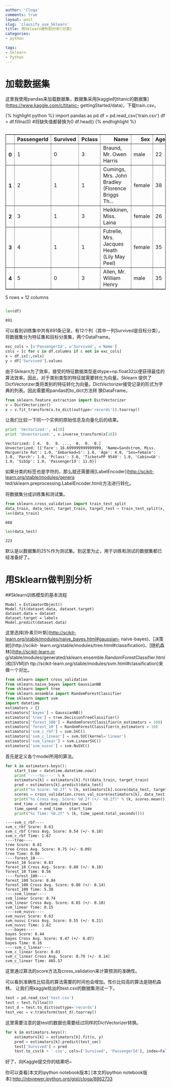 ```yaml
---
author: 'Cloga'
comments: true
layout: post
slug: 'classify_use_Sklearn'
title: 用Sklearn做判别分析(分类)
categories:
- python

tags:
- Sklearn
- Python
---
```


# 加载数据集
这里我使用pandas来加载数据集，数据集采用[kaggle的titanic的数据集](https://www.kaggle.com/c/titanic-
gettingStarted/data)，下载train.csv。

{% highlight python %}
import pandas as pd
df = pd.read_csv('train.csv')
df = df.fillna(0) #将缺失值都替换为0
df.head()
{% endhighlight %}

<div style="max-height:1000px;max-width:1500px;overflow:auto;">
<table border="1" class="dataframe">
  <thead>
    <tr style="text-align: right;">
      <th></th>
      <th>PassengerId</th>
      <th>Survived</th>
      <th>Pclass</th>
      <th>Name</th>
      <th>Sex</th>
      <th>Age</th>
      <th>SibSp</th>
      <th>Parch</th>
      <th>Ticket</th>
      <th>Fare</th>
      <th>Cabin</th>
      <th>Embarked</th>
    </tr>
  </thead>
  <tbody>
    <tr>
      <th>0</th>
      <td> 1</td>
      <td> 0</td>
      <td> 3</td>
      <td>                           Braund, Mr. Owen Harris</td>
      <td>   male</td>
      <td> 22</td>
      <td> 1</td>
      <td> 0</td>
      <td>        A/5 21171</td>
      <td>  7.2500</td>
      <td>    0</td>
      <td> S</td>
    </tr>
    <tr>
      <th>1</th>
      <td> 2</td>
      <td> 1</td>
      <td> 1</td>
      <td> Cumings, Mrs. John Bradley (Florence Briggs Th...</td>
      <td> female</td>
      <td> 38</td>
      <td> 1</td>
      <td> 0</td>
      <td>         PC 17599</td>
      <td> 71.2833</td>
      <td>  C85</td>
      <td> C</td>
    </tr>
    <tr>
      <th>2</th>
      <td> 3</td>
      <td> 1</td>
      <td> 3</td>
      <td>                            Heikkinen, Miss. Laina</td>
      <td> female</td>
      <td> 26</td>
      <td> 0</td>
      <td> 0</td>
      <td> STON/O2. 3101282</td>
      <td>  7.9250</td>
      <td>    0</td>
      <td> S</td>
    </tr>
    <tr>
      <th>3</th>
      <td> 4</td>
      <td> 1</td>
      <td> 1</td>
      <td>      Futrelle, Mrs. Jacques Heath (Lily May Peel)</td>
      <td> female</td>
      <td> 35</td>
      <td> 1</td>
      <td> 0</td>
      <td>           113803</td>
      <td> 53.1000</td>
      <td> C123</td>
      <td> S</td>
    </tr>
    <tr>
      <th>4</th>
      <td> 5</td>
      <td> 0</td>
      <td> 3</td>
      <td>                          Allen, Mr. William Henry</td>
      <td>   male</td>
      <td> 35</td>
      <td> 0</td>
      <td> 0</td>
      <td>           373450</td>
      <td>  8.0500</td>
      <td>    0</td>
      <td> S</td>
    </tr>
  </tbody>
</table>
<p>5 rows × 12 columns</p>
</div>

```python
len(df)
```

```
891
```


可以看到训练集中共有891条记录，有12个列（其中一列Survived是目标分类）。将数据集分为特征集和目标分类集，两个DataFrame。

```python
exc_cols = [u'PassengerId', u'Survived', u'Name']
cols = [c for c in df.columns if c not in exc_cols]
x = df.ix[:,cols]
y = df['Survived'].values
```

由于Sklearn为了效率，接受的特征数据类型是dtype=np.float32以便获得最佳的算法效率。因此，对于类别类型的特征就需要转化为向量。Sklearn
提供了DictVectorizer类将类别的特征转化为向量。DictVectorizer接受记录的形式为字典的列表。因此需要用pandas的to_dict方法转
换DataFrame。

```python
from sklearn.feature_extraction import DictVectorizer
v = DictVectorizer()
x = v.fit_transform(x.to_dict(outtype='records')).toarray()
```

让我们比较一下同一个实例的原始信息及向量化后的结果。

```python
print 'Vectorized:', x[10]
print 'Unvectorized:', v.inverse_transform(x[10])
```

```
Vectorized: [ 4.  0.  0. ...,  0.  0.  0.]
Unvectorized: [{'Fare': 16.699999999999999, 'Name=Sandstrom, Miss. Marguerite Rut': 1.0, 'Embarked=S': 1.0, 'Age': 4.0, 'Sex=female': 1.0, 'Parch': 1.0, 'Pclass': 3.0, 'Ticket=PP 9549': 1.0, 'Cabin=G6': 1.0, 'SibSp': 1.0, 'PassengerId': 11.0}]
```

如果分类的标签也是字符的，那么就还需要用[LabelEncoder](http://scikit-learn.org/stable/modules/genera
ted/sklearn.preprocessing.LabelEncoder.html)方法进行转化。

将数据集分成训练集和测试集。

```python
from sklearn.cross_validation import train_test_split
data_train, data_test, target_train, target_test = train_test_split(x, y)
len(data_train)
```

```
668
```

```python
len(data_test)
```

```
223
```


默认是以数据集的25%作为测试集。到这里为止，用于训练和测试的数据集都已经准备好了。
# 用Sklearn做判别分析

##Sklearn训练模型的基本流程

```
Model = EstimatorObject()
Model.fit(dataset.data, dataset.target)
dataset.data = dataset
dataset.target = labels
Model.predict(dataset.data)
```

这里选择[朴素贝叶斯](http://scikit-learn.org/stable/modules/naive_bayes.html#gaussian-
naive-bayes)、[决策树](http://scikit-
learn.org/stable/modules/tree.html#classification)、[随机森林](http://scikit-learn.or
g/stable/modules/generated/sklearn.ensemble.RandomForestClassifier.html)和[SVM](h
ttp://scikit-learn.org/stable/modules/svm.html#classification)来做一个对比。

```python
from sklearn import cross_validation
from sklearn.naive_bayes import GaussianNB
from sklearn import tree
from sklearn.ensemble import RandomForestClassifier
from sklearn import svm
import datetime
estimators = {}
estimators['bayes'] = GaussianNB()
estimators['tree'] = tree.DecisionTreeClassifier()
estimators['forest_100'] = RandomForestClassifier(n_estimators = 100)
estimators['forest_10'] = RandomForestClassifier(n_estimators = 10)
estimators['svm_c_rbf'] = svm.SVC()
estimators['svm_c_linear'] = svm.SVC(kernel='linear')
estimators['svm_linear'] = svm.LinearSVC()
estimators['svm_nusvc'] = svm.NuSVC()
```

首先是定义各个model所用的算法。

```python
for k in estimators.keys():
    start_time = datetime.datetime.now()
    print '----%s----' % k
    estimators[k] = estimators[k].fit(data_train, target_train)
    pred = estimators[k].predict(data_test)
    print("%s Score: %0.2f" % (k, estimators[k].score(data_test, target_test)))
    scores = cross_validation.cross_val_score(estimators[k], data_test, target_test, cv=5)
    print("%s Cross Avg. Score: %0.2f (+/- %0.2f)" % (k, scores.mean(), scores.std() * 2))
    end_time = datetime.datetime.now()
    time_spend = end_time - start_time
    print("%s Time: %0.2f" % (k, time_spend.total_seconds()))
```

```
----svm_c_rbf----
svm_c_rbf Score: 0.63
svm_c_rbf Cross Avg. Score: 0.54 (+/- 0.18)
svm_c_rbf Time: 1.67
----tree----
tree Score: 0.81
tree Cross Avg. Score: 0.75 (+/- 0.09)
tree Time: 0.90
----forest_10----
forest_10 Score: 0.83
forest_10 Cross Avg. Score: 0.80 (+/- 0.10)
forest_10 Time: 0.56
----forest_100----
forest_100 Score: 0.84
forest_100 Cross Avg. Score: 0.80 (+/- 0.14)
forest_100 Time: 5.38
----svm_linear----
svm_linear Score: 0.74
svm_linear Cross Avg. Score: 0.65 (+/- 0.18)
svm_linear Time: 0.15
----svm_nusvc----
svm_nusvc Score: 0.63
svm_nusvc Cross Avg. Score: 0.55 (+/- 0.21)
svm_nusvc Time: 1.62
----bayes----
bayes Score: 0.44
bayes Cross Avg. Score: 0.47 (+/- 0.07)
bayes Time: 0.16
----svm_c_linear----
svm_c_linear Score: 0.83
svm_c_linear Cross Avg. Score: 0.79 (+/- 0.14)
svm_c_linear Time: 465.57
```

这里通过算法的score方法及cross_validation来计算预测的准确性。

可以看到准确性比较高的算法需要的时间也会增加。性价比较高的算法是随机森林。
让我们用kaggle给出的test.csv的数据集测试一下。

```python
test = pd.read_csv('test.csv')
test = test.fillna(0) 
test_d = test.to_dict(outtype='records')
test_vec = v.transform(test_d).toarray()
```

这里需要注意的是test的数据也需要经过同样的DictVectorizer转换。

```python
for k in estimators.keys():
    estimators[k] = estimators[k].fit(x, y)
    pred = estimators[k].predict(test_vec)
    test['Survived'] = pred
    test.to_csv(k + '.csv', cols=['Survived', 'PassengerId'], index=False)
```

好了，向Kaggle提交你的结果吧~

你可以查看[本文的ipython notebook版本]
[本文的ipython notebook版本]:http://nbviewer.ipython.org/gist/cloga/8862733